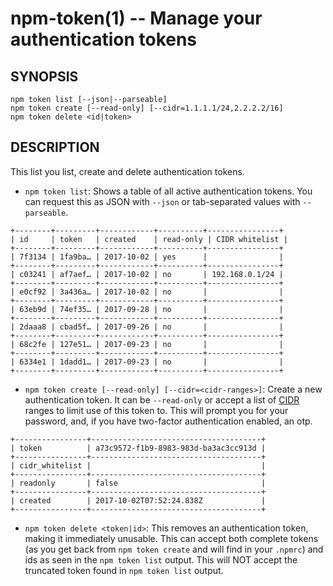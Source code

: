 npm-token(1) -- Manage your authentication tokens
=================================================

## SYNOPSIS

    npm token list [--json|--parseable]
    npm token create [--read-only] [--cidr=1.1.1.1/24,2.2.2.2/16]
    npm token delete <id|token>

## DESCRIPTION

This list you list, create and delete authentication tokens. 

* `npm token list`:
  Shows a table of all active authentication tokens. You can request this as
  JSON with `--json` or tab-separated values with `--parseable`.
```
+--------+---------+------------+----------+----------------+
| id     | token   | created    | read-only | CIDR whitelist |
+--------+---------+------------+----------+----------------+
| 7f3134 | 1fa9ba… | 2017-10-02 | yes      |                |
+--------+---------+------------+----------+----------------+
| c03241 | af7aef… | 2017-10-02 | no       | 192.168.0.1/24 |
+--------+---------+------------+----------+----------------+
| e0cf92 | 3a436a… | 2017-10-02 | no       |                |
+--------+---------+------------+----------+----------------+
| 63eb9d | 74ef35… | 2017-09-28 | no       |                |
+--------+---------+------------+----------+----------------+
| 2daaa8 | cbad5f… | 2017-09-26 | no       |                |
+--------+---------+------------+----------+----------------+
| 68c2fe | 127e51… | 2017-09-23 | no       |                |
+--------+---------+------------+----------+----------------+
| 6334e1 | 1dadd1… | 2017-09-23 | no       |                |
+--------+---------+------------+----------+----------------+
```

* `npm token create [--read-only] [--cidr=<cidr-ranges>]`:
  Create a new authentication token. It can be `--read-only` or accept a list of
  [CIDR](https://en.wikipedia.org/wiki/Classless_Inter-Domain_Routing) ranges to
  limit use of this token to. This will prompt you for your password, and, if you have
  two-factor authentication enabled, an otp.

```
+----------------+--------------------------------------+
| token          | a73c9572-f1b9-8983-983d-ba3ac3cc913d |
+----------------+--------------------------------------+
| cidr_whitelist |                                      |
+----------------+--------------------------------------+
| readonly       | false                                |
+----------------+--------------------------------------+
| created        | 2017-10-02T07:52:24.838Z             |
+----------------+--------------------------------------+
```

* `npm token delete <token|id>`:
  This removes an authentication token, making it immediately unusable. This can accept
  both complete tokens (as you get back from `npm token create` and will
  find in your `.npmrc`) and ids as seen in the `npm token list` output. 
  This will NOT accept the truncated token found in `npm token list` output.
